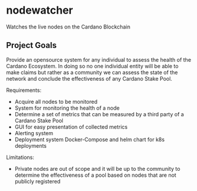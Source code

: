 # nodewatcher
Watches the live nodes on the Cardano Blockchain

## Project Goals
Provide an opensource system for any individual to assess the health of the Cardano Ecosystem. In doing so no one individual entity will be able to make claims but rather as a community we can assess the state of the network and conclude the effectiveness of any Cardano Stake Pool.

Requirements:

- Acquire all nodes to be monitored
- System for monitoring the health of a node
- Determine a set of metrics that can be measured by a third party of a Cardano Stake Pool
- GUI for easy presentation of collected metrics
- Alerting system
- Deployment system Docker-Compose and helm chart for k8s deployments

Limitations:
- Private nodes are out of scope and it will be up to the community to determine the effectiveness of a pool based on nodes that are not publicly registered

